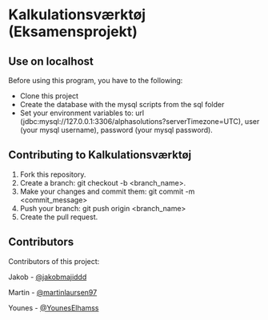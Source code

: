 # Kalkulationsværktøj (Eksamensprojekt)


## Use on localhost
Before using this program, you have to the following:
- Clone this project
- Create the database with the mysql scripts from the sql folder
- Set your environment variables to: url (jdbc:mysql://127.0.0.1:3306/alphasolutions?serverTimezone=UTC), user (your mysql username), password (your mysql password).

## Contributing to Kalkulationsværktøj
1. Fork this repository.
2. Create a branch: git checkout -b <branch_name>.
3. Make your changes and commit them: git commit -m <commit_message>
4. Push your branch: git push origin <branch_name>
5. Create the pull request.

## Contributors
Contributors of this project:

Jakob - [@jakobmajiddd](https://github.com/jakobmajiddd)

Martin - [@martinlaursen97](https://github.com/martinlaursen97)

Younes - [@YounesElhamss](https://github.com/YounesElhamss)
